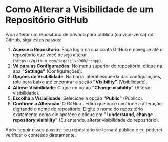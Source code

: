 # Como Alterar a Visibilidade de um Repositório GitHub

Para alterar um repositório de privado para público (ou vice-versa) no GitHub, siga estes passos:

1.  **Acesse o Repositório**: Faça login na sua conta GitHub e navegue até o repositório que você deseja alterar (`https://github.com/iagosilva960/rsapp`).
2.  **Vá para as Configurações**: No menu superior do repositório, clique na aba **"Settings"** (Configurações).
3.  **Opções de Visibilidade**: Na barra lateral esquerda das configurações, role para baixo até encontrar a seção **"Visibility"** (Visibilidade).
4.  **Alterar Visibilidade**: Clique no botão **"Change visibility"** (Alterar visibilidade).
5.  **Escolha a Visibilidade**: Selecione a opção **"Public"** (Público).
6.  **Confirme a Alteração**: O GitHub pedirá que você confirme a alteração digitando o nome do repositório. Digite o nome do repositório exatamente como ele aparece e clique em **"I understand, change repository visibility"** (Eu entendo, alterar visibilidade do repositório).

Após seguir esses passos, seu repositório se tornará público e eu poderei verificar o conteúdo diretamente.

